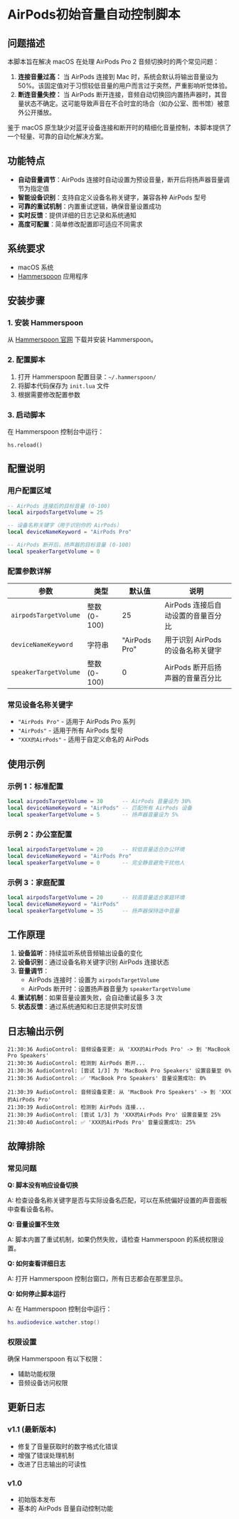 # AirPods初始音量自动控制脚本

## 问题描述

本脚本旨在解决 macOS 在处理 AirPods Pro 2 音频切换时的两个常见问题：

1. **连接音量过高：** 当 AirPods 连接到 Mac 时，系统会默认将输出音量设为 50%。该固定值对于习惯较低音量的用户而言过于突然，严重影响听觉体验。
2. **断连音量失控：** 当 AirPods 断开连接，音频自动切换回内置扬声器时，其音量状态不确定。这可能导致声音在不合时宜的场合（如办公室、图书馆）被意外公开播放。

鉴于 macOS 原生缺少对蓝牙设备连接和断开时的精细化音量控制，本脚本提供了一个轻量、可靠的自动化解决方案。

## 功能特点

- **自动音量调节**：AirPods 连接时自动设置为预设音量，断开后将扬声器音量调节为指定值
- **智能设备识别**：支持自定义设备名称关键字，兼容各种 AirPods 型号
- **可靠的重试机制**：内置重试逻辑，确保音量设置成功
- **实时反馈**：提供详细的日志记录和系统通知
- **高度可配置**：简单修改配置即可适应不同需求

## 系统要求

- macOS 系统
- [Hammerspoon](https://www.hammerspoon.org/) 应用程序

## 安装步骤

### 1. 安装 Hammerspoon

从 [Hammerspoon 官网](https://www.hammerspoon.org/) 下载并安装 Hammerspoon。

### 2. 配置脚本

1. 打开 Hammerspoon 配置目录：`~/.hammerspoon/`
2. 将脚本代码保存为 `init.lua` 文件
3. 根据需要修改配置参数

### 3. 启动脚本

在 Hammerspoon 控制台中运行：
```
hs.reload()
````

## 配置说明

### 用户配置区域

```lua
-- AirPods 连接后的目标音量 (0-100)
local airpodsTargetVolume = 25

-- 设备名称关键字（用于识别你的 AirPods）
local deviceNameKeyword = "AirPods Pro"

-- AirPods 断开后，扬声器的目标音量 (0-100)
local speakerTargetVolume = 0
```

### 配置参数详解

| 参数                  | 类型         | 默认值        | 说明                               |
| --------------------- | ------------ | ------------- | ---------------------------------- |
| `airpodsTargetVolume` | 整数 (0-100) | 25            | AirPods 连接后自动设置的音量百分比 |
| `deviceNameKeyword`   | 字符串       | "AirPods Pro" | 用于识别 AirPods 的设备名称关键字  |
| `speakerTargetVolume` | 整数 (0-100) | 0             | AirPods 断开后扬声器的音量百分比   |

### 常见设备名称关键字

- `"AirPods Pro"` - 适用于 AirPods Pro 系列
- `"AirPods"` - 适用于所有 AirPods 型号
- `"XXX的AirPods"` - 适用于自定义命名的 AirPods

## 使用示例

### 示例 1：标准配置

```lua
local airpodsTargetVolume = 30      -- AirPods 音量设为 30%
local deviceNameKeyword = "AirPods" -- 匹配所有 AirPods 设备
local speakerTargetVolume = 5       -- 扬声器音量设为 5%
```

### 示例 2：办公室配置

```lua
local airpodsTargetVolume = 20      -- 较低音量适合办公环境
local deviceNameKeyword = "AirPods Pro"
local speakerTargetVolume = 0       -- 完全静音避免干扰他人
```

### 示例 3：家庭配置

```lua
local airpodsTargetVolume = 20      -- 较高音量适合家庭环境
local deviceNameKeyword = "AirPods"
local speakerTargetVolume = 35      -- 扬声器保持适中音量
```

## 工作原理

1. **设备监听**：持续监听系统音频输出设备的变化
2. **设备识别**：通过设备名称关键字识别 AirPods 连接状态
3. **音量调节**：
   - AirPods 连接时：设置为 `airpodsTargetVolume`
   - AirPods 断开时：设置扬声器音量为 `speakerTargetVolume`
4. **重试机制**：如果音量设置失败，会自动重试最多 3 次
5. **状态反馈**：通过系统通知和日志提供实时反馈

## 日志输出示例

```
21:30:36 AudioControl: 音频设备变更: 从 'XXX的AirPods Pro' -> 到 'MacBook Pro Speakers'
21:30:36 AudioControl: 检测到 AirPods 断开...
21:30:36 AudioControl: [尝试 1/3] 为 'MacBook Pro Speakers' 设置音量至 0%
21:30:36 AudioControl: ✅ 'MacBook Pro Speakers' 音量设置成功: 0%

21:30:39 AudioControl: 音频设备变更: 从 'MacBook Pro Speakers' -> 到 'XXX的AirPods Pro'
21:30:39 AudioControl: 检测到 AirPods 连接...
21:30:39 AudioControl: [尝试 1/3] 为 'XXX的AirPods Pro' 设置音量至 25%
21:30:40 AudioControl: ✅ 'XXX的AirPods Pro' 音量设置成功: 25%
```

## 故障排除

### 常见问题

**Q: 脚本没有响应设备切换** 

A: 检查设备名称关键字是否与实际设备名匹配，可以在系统偏好设置的声音面板中查看设备名称。

**Q: 音量设置不生效** 

A: 脚本内置了重试机制，如果仍然失败，请检查 Hammerspoon 的系统权限设置。

**Q: 如何查看详细日志** 

A: 打开 Hammerspoon 控制台窗口，所有日志都会在那里显示。

**Q: 如何停止脚本运行** 

A: 在 Hammerspoon 控制台中运行：

```lua
hs.audiodevice.watcher.stop()
```

### 权限设置

确保 Hammerspoon 有以下权限：

- 辅助功能权限
- 音频设备访问权限

## 更新日志

### v1.1 (最新版本)

- 修复了音量获取时的数字格式化错误
- 增强了错误处理机制
- 改进了日志输出的可读性

### v1.0

- 初始版本发布
- 基本的 AirPods 音量自动控制功能